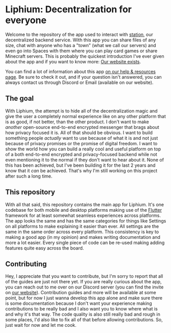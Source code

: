 # Liphium: Decentralization for everyone

Welcome to the repository of the app used to interact with [station](https://github.com/Liphium/station), our decentralized backend service. With this app you can share files of any size, chat with anyone who has a "town" (what we call our servers) and even go into Spaces with them where you can play card games or share Minecraft servers. This is probably the quickest introduction I've ever given about the app and if you want to know more: [Our website exists](https://liphium.com).

You can find a lot of information about this app [on our help & resources page](https://liphium.com/docs). Be sure to check it out, and if your question isn't answered, you can always contact us through Discord or Email (available on our website).

## The goal

With Liphium, the attempt is to hide all of the decentralization magic and give the user a completely normal experience like on any other platform that is as good, if not better, than the other product. I don't want to make *another* open-source end-to-end encrypted messenger that brags about how privacy focused it is. All of that should be obvious. I want to build something people *actually* want to use because of what it is and not just because of privacy promises or the promise of digital freedom. I want to show the world how you can build a really cool and useful platform on top of a both end-to-end encrypted and privacy-focused backend while not even mentioning it to the normal if they don't want to hear about it. None of this has been achieved, but I've been building it for the last 2 years and know that it *can* be achieved. That's why I'm still working on this project after such a long time.

## This repository

With all that said, this repository contains the main app for Liphium. It's one codebase for both mobile and desktop platforms making use of the [Flutter](https://flutter.dev) framework for at least somewhat seamless experiences across platforms. The app looks the same and has the same categories for things like Settings on all platforms to make explaining it easier than ever. All settings are the same in the same order across every platform. This consistency is key to making a good app (in my opinion) and makes writing documentation and more a lot easier. Every single piece of code can be re-used making adding features quite easy across the board.

## Contributing

Hey, I appreciate that you want to contribute, but I'm sorry to report that all of the guides are just not there yet. If you are really curious about the app, you can reach out to me over on our Discord server (you can find the invite on [our website](https://liphium.com)). Contribution guides and more will be available at some point, but for now I just wanna develop this app alone and make sure there is some documentation because I don't want your experience making contributions to be really bad and I also want you to know where what is and why it's that way. The code quality is also still really bad and rough in some places, I'd also like to fix all of that before allowing contributions. So, just wait for now and let me cook.
